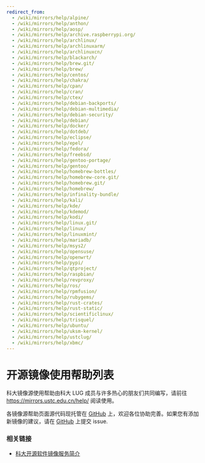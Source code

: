 ```yaml
---
redirect_from:
  - /wiki/mirrors/help/alpine/
  - /wiki/mirrors/help/anthon/
  - /wiki/mirrors/help/aosp/
  - /wiki/mirrors/help/archive.raspberrypi.org/
  - /wiki/mirrors/help/archlinux/
  - /wiki/mirrors/help/archlinuxarm/
  - /wiki/mirrors/help/archlinuxcn/
  - /wiki/mirrors/help/blackarch/
  - /wiki/mirrors/help/brew.git/
  - /wiki/mirrors/help/brew/
  - /wiki/mirrors/help/centos/
  - /wiki/mirrors/help/chakra/
  - /wiki/mirrors/help/cpan/
  - /wiki/mirrors/help/cran/
  - /wiki/mirrors/help/ctex/
  - /wiki/mirrors/help/debian-backports/
  - /wiki/mirrors/help/debian-multimedia/
  - /wiki/mirrors/help/debian-security/
  - /wiki/mirrors/help/debian/
  - /wiki/mirrors/help/docker/
  - /wiki/mirrors/help/dotdeb/
  - /wiki/mirrors/help/eclipse/
  - /wiki/mirrors/help/epel/
  - /wiki/mirrors/help/fedora/
  - /wiki/mirrors/help/freebsd/
  - /wiki/mirrors/help/gentoo-portage/
  - /wiki/mirrors/help/gentoo/
  - /wiki/mirrors/help/homebrew-bottles/
  - /wiki/mirrors/help/homebrew-core.git/
  - /wiki/mirrors/help/homebrew.git/
  - /wiki/mirrors/help/homebrew/
  - /wiki/mirrors/help/infinality-bundle/
  - /wiki/mirrors/help/kali/
  - /wiki/mirrors/help/kde/
  - /wiki/mirrors/help/kdemod/
  - /wiki/mirrors/help/kodi/
  - /wiki/mirrors/help/linux.git/
  - /wiki/mirrors/help/linux/
  - /wiki/mirrors/help/linuxmint/
  - /wiki/mirrors/help/mariadb/
  - /wiki/mirrors/help/msys2/
  - /wiki/mirrors/help/opensuse/
  - /wiki/mirrors/help/openwrt/
  - /wiki/mirrors/help/pypi/
  - /wiki/mirrors/help/qtproject/
  - /wiki/mirrors/help/raspbian/
  - /wiki/mirrors/help/revproxy/
  - /wiki/mirrors/help/ros/
  - /wiki/mirrors/help/rpmfusion/
  - /wiki/mirrors/help/rubygems/
  - /wiki/mirrors/help/rust-crates/
  - /wiki/mirrors/help/rust-static/
  - /wiki/mirrors/help/scientificlinux/
  - /wiki/mirrors/help/trisquel/
  - /wiki/mirrors/help/ubuntu/
  - /wiki/mirrors/help/uksm-kernel/
  - /wiki/mirrors/help/ustclug/
  - /wiki/mirrors/help/xbmc/
---
```


# 开源镜像使用帮助列表

科大镜像源使用帮助由科大 LUG 成员与许多热心的朋友们共同编写，请前往 <https://mirrors.ustc.edu.cn/help/> 阅读使用。

各镜像源帮助页面源代码现托管在 [GitHub](https://github.com/ustclug/mirrorhelp) 上，欢迎各位协助完善。如果您有添加新镜像的建议，请在 [GitHub](https://github.com/ustclug/mirrorrequest) 上提交 issue.

### 相关链接

- [科大开源软件镜像服务简介](/lug/services/mirrors "lug:services:mirrors")
